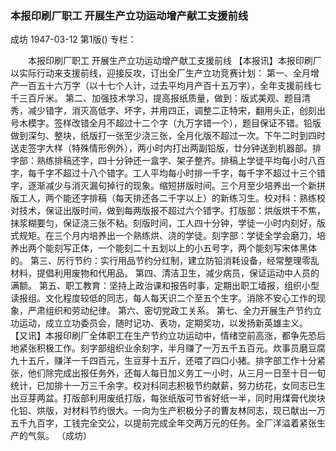 ### 本报印刷厂职工  开展生产立功运动增产献工支援前线
成坊
1947-03-12
第1版()
专栏：

　　本报印刷厂职工
    开展生产立功运动增产献工支援前线
    【本报讯】本报印刷厂以实际行动来支援前线，迎接反攻，订出全厂生产立功竞赛计划：
    第一、全月增产一百五十六万字（以十七个人计，过去平均月产百十五万字），全年支援前线七千三百斤米。
    第二、加强技术学习，提高报纸质量，做到：版式美观、题目清秀，减少错字，消灭高低字、坏字，并用四正，调整二正特宋，翻用头正，创刻出号木模字。签样改错全月不超过十二个字（九万字错一个），题目保证不错。铅版做到深匀、整块，纸版打一张至少浇三张，全月化版不超过一次。下午二时到四时送走签字大样（特殊情形例外），两小时内打出两副铅版，廿分钟送到机器部。排字部：熟练排稿还字，四十分钟还一盒字、架子整齐。排稿上学徒平均每小时八百字，每千字不超过十八个错字。工人平均每小时排一千字，每千字不超过十三个错字，逐渐减少与消灭漏句掉行的现象。缩短拼版时间。三个月至少培养出一个新拼版工人，两个能还字排稿（每天排还各二千字以上）的新练习生。校对科：熟练校对技术，保证出版时间，做到每两版报不超过六个错字。打版部：烘版烘干不焦，抹浆糊要匀，保证浇三张不粘。刻版时间，工人四十分钟，学徒一小时内刻好，版式规矩。在三个月内培养出一个熟练烘、浇的学徒。刻字部：学徒全学会磨刀，培养出两个能刻写正体，一个能刻二十五划以上的小五号字，两个能刻写宋体黑体的。
    第三、厉行节约：实行用品节约分红制，建立防铅消耗设备，经常整理零乱材料，提倡利用废物和代用品。
    第四、清洁卫生，减少病员，保证运动中人员的满额。
    第五、职工教育：坚持上政治课和报告时事，定期出职工墙报，组织小型读报组。文化程度较低的同志，每人每天识二个至五个生字。消除不安心工作的现象，严肃组织和劳动纪律。
    第六、密切党政工关系。
    第七、全力开展生产节约立功运动，成立立功委员会，随时记功、表功，定期奖功，以发扬新英雄主义。
    【又讯】本报印刷厂全体职工在生产节约立功运动中，情绪空前高涨，都争先恐后地紧张积极工作。刻字部组织业余刻字，半月赚了一万五千五百元。炊事员磨豆腐九十五斤，赚洋一千四百元，生豆芽十五斤，还喂了四口小猪。排字部工作十分紧张，他们除完成出报任务外，还每人每日加义务工一小时，从三月一日至十日一旬统计，已加排十一万三千余字。校对科同志积极节约献薪，努力纺花，女同志已生出豆芽两盆。打版部利用废纸打版，每张纸版可节省好纸一半，同时用煤膏代炭块化铅、烘版，对材料节约很大。一向为生产积极分子的曹友林同志，现已献出一万五千九百字，工钱完全交公，以提前完成全年交两万元的任务。全厂洋溢着紧张生产的气氛。
                （成坊）
